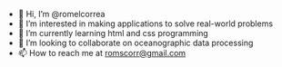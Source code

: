 - 👋 Hi, I’m @romelcorrea
- 👀 I’m interested in making applications to solve real-world problems
- 🌱 I’m currently learning html and css programming
- 💞️ I’m looking to collaborate on oceanographic data processing
- 📫 How to reach me at romscorr@gmail.com

<!---
romelcorrea/romelcorrea is a ✨ special ✨ repository because its `README.md` (this file) appears on your GitHub profile.
You can click the Preview link to take a look at your changes.
--->
